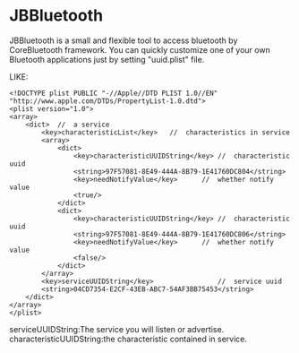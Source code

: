 JBBluetooth
===========

JBBluetooth is a small and flexible tool to access bluetooth by CoreBluetooth framework. You can quickly customize one of your own Bluetooth applications just by setting "uuid.plist" file.

LIKE:

  <?xml version="1.0" encoding="UTF-8"?>
	<!DOCTYPE plist PUBLIC "-//Apple//DTD PLIST 1.0//EN" "http://www.apple.com/DTDs/PropertyList-1.0.dtd">
	<plist version="1.0">
	<array>
		<dict>	//	a service
			<key>characteristicList</key>	//	characteristics in service
			<array>
				<dict>
					<key>characteristicUUIDString</key>	//	characteristic uuid
					<string>97F57081-8E49-444A-8B79-1E41760DC804</string>
					<key>needNotifyValue</key>		//	whether notify value
					<true/>
				</dict>
				<dict>
					<key>characteristicUUIDString</key>	//	characteristic	uuid
					<string>97F57081-8E49-444A-8B79-1E41760DC806</string>
					<key>needNotifyValue</key>		//	whether notify value
					<false/>
				</dict>
			</array>
			<key>serviceUUIDString</key>				//	service uuid
			<string>04CD7354-E2CF-43EB-ABC7-54AF3BB75453</string>
		</dict>
	</array>
	</plist>


serviceUUIDString:The service you will listen or advertise.
characteristicUUIDString:the characteristic contained in service.
